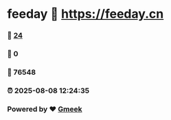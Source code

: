 # feeday :link: https://feeday.cn 
### :page_facing_up: [24](https://feeday.cn/tag.html) 
### :speech_balloon: 0 
### :hibiscus: 76548 
### :alarm_clock: 2025-08-08 12:24:35 
### Powered by :heart: [Gmeek](https://github.com/Meekdai/Gmeek)
